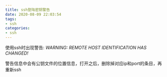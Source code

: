 ```yaml
---
title: ssh登陆密钥警告
date: 2020-08-09 22:03:54
tags:
- ssh
categories:
- ssh
---
```


使用ssh时出现警告: *WARNING: REMOTE HOST IDENTIFICATION HAS CHANGED!*

警告信息中会有公钥文件的位置信息，打开之后，删除掉对应ip和port的条目，再重新ssh



